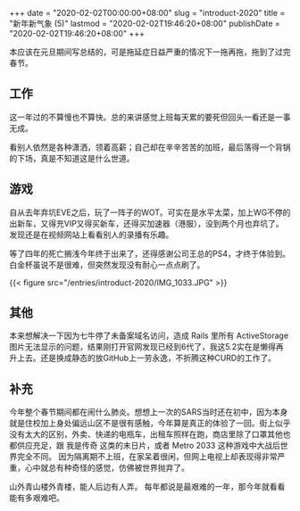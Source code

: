+++
date = "2020-02-02T00:00:00+08:00"
slug = "introduct-2020"
title = "新年新气象 (5)"
lastmod = "2020-02-02T19:46:20+08:00"
publishDate = "2020-02-02T19:46:20+08:00"
+++

本应该在元旦期间写总结的，可是拖延症日益严重的情况下一拖再拖，拖到了过完春节。

## 工作

这一年过的不算慢也不算快。总的来讲感觉上班每天累的要死但回头一看还是一事无成。

看别人依然是各种潇洒，领着高薪；自己却在辛辛苦苦的加班，最后落得一个背锅的下场，真是不知道这是什么世道。

## 游戏

自从去年弃坑EVE之后，玩了一阵子的WOT。可实在是水平太菜，加上WG不停的出新车，又得充VIP又得买新车，还得买加速器（港服），没到两个月也弃坑了。发现还是在视频网站上看看别人的录播有乐趣。

等了四年的死亡搁浅今年终于出来了，还得感谢公司王总的PS4，才终于体验到。白金杯虽说不是很难，但突然发现没有耐心一点点刷了。

{{< figure src="/entries/introduct-2020/IMG_1033.JPG" >}}

## 其他

本来想解决一下因为七牛停了未备案域名访问，造成 Rails 里所有 ActiveStorage 图片无法显示的问题，结果刚打开官网发现已经到6代了，我这5.2实在是懒得再升上去。还是换成静态的放GitHub上一劳永逸，不折腾这种CURD的工作了。

## 补充

今年整个春节期间都在闹什么肺炎。想想上一次的SARS当时还在初中，因为本身就是住校加上身处偏远山区不是很有感触，今年算是真正的体验了一回。街上似乎没有太大的区别，外卖、快递的电瓶车，出租车照样在跑，商店里除了口罩其他也都供应充足，跟 我是传奇 这类的末日片，或者 Metro 2033 这种游戏中大战后世界完全不同。
因为隔离期不上班，在家呆着很闲，但网上电视上却表现得非常严重，心中就总有种奇怪的感觉，仿佛被世界抛弃了。

山外青山楼外青楼，能人后边有人弄。
每年都说是最艰难的一年，那今年就看看能有多艰难吧。